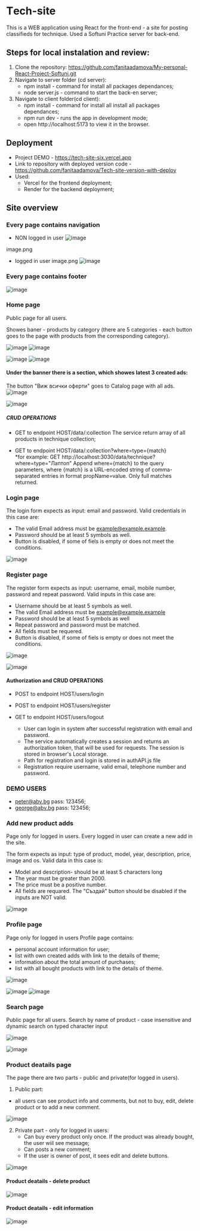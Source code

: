 # Тech-site

This is a WEB application using React for the front-end - a site for posting classifieds for technique.
Used a Softuni Practice server for back-end.

## Steps for local instalation and review:
1. Clone the repository: https://github.com/fanitaadamova/My-personal-React-Project-Softuni.git
2. Navigate to server folder (cd server):
   - npm install - command for install all packages dependances;
   - node server.js - command to start the back-en server;
4. Navigate to client folder(cd client):
   - npm install - command for install all install all packages dependances;
   - npm run dev - runs the app in development mode;
   - open http://localhost:5173 to view it in the browser.

## Deployment
- Project DEMO - https://tech-site-six.vercel.app
- Link to repository with deployed version code - https://github.com/fanitaadamova/Tech-site-version-with-deploy
- Used:
  - Vercel for the frontend deployment;
  - Render for the backend deployment;

    
## Site overview 
### Every page contains navigation
 - NON logged in user
![image](https://github.com/fanitaadamova/My-personal-React-Project-Softuni/assets/113979211/84882981-672b-4e85-8f6b-bc16837765c4)




image.png
 - logged in user 
 image.png
![image](https://github.com/fanitaadamova/My-personal-React-Project-Softuni/assets/113979211/20a41b22-b002-46b5-b412-0d08c8be1188)


### Every page contains footer
![image](https://github.com/fanitaadamova/My-personal-React-Project-Softuni/assets/113979211/142d0bf7-6f63-4f30-9231-f6e3ce09eea8)


### Home page
Public page for all users.

Showes baner - products by category (there are 5 categories - each button goes to the page with products from the corresponding category). 



![image](https://github.com/fanitaadamova/My-personal-React-Project-Softuni/assets/113979211/8b21e1c9-3eb3-4a5f-9225-9f623c23a510)
![image](https://github.com/fanitaadamova/My-personal-React-Project-Softuni/assets/113979211/022bc90f-75eb-40da-8931-e1c524ad342b)

![image](https://github.com/fanitaadamova/My-personal-React-Project-Softuni/assets/113979211/cf8863ec-729c-4bdb-a4b6-9278488ece28)
![image](https://github.com/fanitaadamova/My-personal-React-Project-Softuni/assets/113979211/855433e7-dcef-4134-bd35-ed56321d9cac)



#### Under the banner there is a section, which showes latest 3 created ads: 
The button "Виж всички оферти" goes to Catalog page with all ads.
![image](https://github.com/fanitaadamova/My-personal-React-Project-Softuni/assets/113979211/75b7d633-5d26-4b27-a5a1-4f67182dbd9d)

![image](https://github.com/fanitaadamova/My-personal-React-Project-Softuni/assets/113979211/df149101-b78e-4597-9f26-943da207475a)


##### CRUD OPERATIONS

 - GET to endpoint HOST/data/:collection
   The service return array of all products in technique collection;

 - GET to endpoint HOST/data/:collection?where=type={match}                      
       *for example: GET  http://localhost:3030/data/technique?where=type="Лаптоп"
    Append where={match} to the query parameters, where {match} is a URL-encoded string of comma-separated entries in format propName=value. Only full matches returned.


### Login page

The login form expects as input: email and password.
Valid credentials in this case are:
 -	The valid Email address must be example@example.example.
 -	Password should be at least 5 symbols as well.
 -	Button is disabled, if some of fiels is empty or does not meet the conditions.
   
  ![image](https://github.com/fanitaadamova/My-personal-React-Project-Softuni/assets/113979211/2495792e-d634-4d71-ba3a-1b6ad251c9b4)



### Register page

The register form expects as input: username, email, mobile number, password and repeat password.
Valid inputs in this case are:
 - 	Username should be at least 5 symbols as well.
 - 	The valid Email address must be example@example.example
 - 	Password should be at least 5 symbols as well
 - 	Repeat password and password must be matched.
 - 	All fields must be requered.
 -    Button is disabled, if some of fiels is empty or does not meet the conditions.
   

 ![image](https://github.com/fanitaadamova/My-personal-React-Project-Softuni/assets/113979211/73c49041-9314-44e4-a049-bc2540fcd4c3)

![image](https://github.com/fanitaadamova/My-personal-React-Project-Softuni/assets/113979211/85764948-171a-498d-a642-b47d28327134)

#### Authorization and CRUD OPERATIONS
 - POST to endpoint HOST/users/login
 - POST to endpoint HOST/users/register
 - GET  to endpoint HOST/users/logout
   
    - User can login in system after successful registration with email and password.
    - The service automatically creates a session and returns an authorization token, that will be used for requests. The session is stored in browser's Local storage. 
    - Path for registration and login is stored in authAPI.js file
    - Registration require username, valid email, telephone number and password.


### DEMO USERS
  - peter@abv.bg       pass: 123456;
  - george@abv.bg      pass: 123456;



### Add new product adds
Page only for logged in users.
Every logged in user can create a new add in the site.

The form expects as input: type of product, model, year, description, price, image and os.
Valid data in this case is:
 -	Model and description- should be at least 5 characters long
 -	The year must be greater than 2000.
 -	The price must be a positive number.
 - All fields are requared.
The "Създай" button should be disabled if the inputs are NOT valid.

![image](https://github.com/fanitaadamova/My-personal-React-Project-Softuni/assets/113979211/95d8eb3c-c722-42d3-98ce-d088bc5aeea0)


### Profile page
Page only for logged in users
Profile page contains:
 -  personal account information for user;
 -  list with own created adds with link to the details of theme;
 -  information about the total amount of purchases;
 -  list with all bought products with link to the details of theme.

![image](https://github.com/fanitaadamova/My-personal-React-Project-Softuni/assets/113979211/2e7a8c5e-9362-4e6e-a29d-2889be8614d5)

![image](https://github.com/fanitaadamova/My-personal-React-Project-Softuni/assets/113979211/c754ebe0-2f66-424e-abf7-10b9970b7b15)
![image](https://github.com/fanitaadamova/My-personal-React-Project-Softuni/assets/113979211/2469109a-946d-445b-bd5d-f847e7b0e861)


### Search page
Public page for all users.
Search by name of product  - case insensitive and dynamic search on typed character input 

![image](https://github.com/fanitaadamova/My-personal-React-Project-Softuni/assets/113979211/11d87c06-c893-4f08-827d-5aacf2271eae)

![image](https://github.com/fanitaadamova/My-personal-React-Project-Softuni/assets/113979211/ffc600ef-5c00-4865-a411-39a8d4fed622)


### Product deatails page
The page there are two parts - public and private(for logged in users).
1. Public part: 
 - all users can see product info and comments, but not to buy, edit, delete product or to add a new comment.
   
![image](https://github.com/fanitaadamova/My-personal-React-Project-Softuni/assets/113979211/d0932e67-4a61-4a7f-b514-5ec3b90b2d7d)




2. Private part - only for logged in users:   
   - Can buy every product only once. If the product was already bought, the user wiil see message;
   - Can posts a new comment;
   - If the user is owner of post, it sees edit and delete buttons.

![image](https://github.com/fanitaadamova/My-personal-React-Project-Softuni/assets/113979211/9fad5850-9694-4dfa-9e61-356f4ad4db2d)




#### Product deatails - delete product

![image](https://github.com/fanitaadamova/My-personal-React-Project-Softuni/assets/113979211/640f7d18-09ee-4530-a94a-d0f08ba23188)



#### Product deatails - edit information

![image](https://github.com/fanitaadamova/My-personal-React-Project-Softuni/assets/113979211/7a627883-5299-4b82-b10e-b4d085de4ced)




